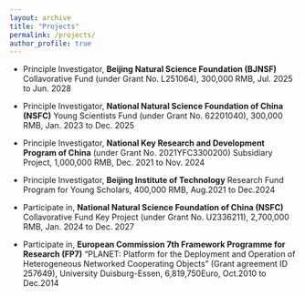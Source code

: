 ```yaml
---
layout: archive
title: "Projects"
permalink: /projects/
author_profile: true
---
```

* Principle Investigator, **Beijing Natural Science Foundation (BJNSF)** Collavorative Fund (under Grant No. L251064), 300,000 RMB, Jul. 2025 to Jun. 2028

* Principle Investigator, **National Natural Science Foundation of China (NSFC)** Young Scientists Fund (under Grant No. 62201040), 300,000 RMB, Jan. 2023 to Dec. 2025

* Principle Investigator, **National Key Research and Development Program of China** (under Grant No. 2021YFC3300200) Subsidiary Project, 1,000,000 RMB, Dec. 2021 to Nov. 2024

* Principle Investigator, **Beijing Institute of Technology** Research Fund Program for Young Scholars, 400,000 RMB, Aug.2021 to Dec.2024

* Participate in, **National Natural Science Foundation of China (NSFC)** Collavorative Fund Key Project (under Grant No. U2336211), 2,700,000 RMB, Jan. 2024 to Dec. 2027

* Participate in, **European Commission 7th Framework Programme for Research (FP7)** “PLANET: Platform for the Deployment and Operation of Heterogeneous Networked Cooperating Objects” (Grant agreement ID 257649), University Duisburg-Essen, 6,819,750Euro, Oct.2010 to Dec.2014
